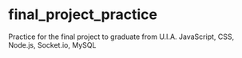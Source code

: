 # final_project_practice
Practice for the final project to graduate from U.I.A. JavaScript, CSS, Node.js, Socket.io, MySQL
